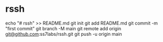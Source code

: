 # rssh
echo "# rssh" >> README.md
git init
git add README.md
git commit -m "first commit"
git branch -M main
git remote add origin git@github.com:ss7labs/rssh.git
git push -u origin main


